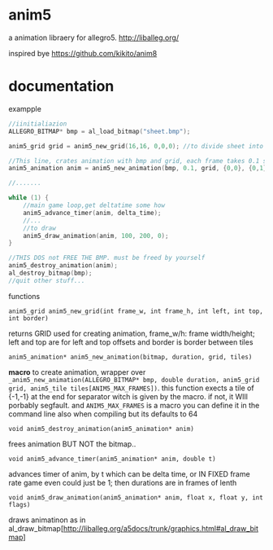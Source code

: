 # anim5

a animation libraery for allegro5. http://liballeg.org/

inspired bye https://github.com/kikito/anim8

# documentation

exampple

```c
//iinitialiazion
ALLEGRO_BITMAP* bmp = al_load_bitmap("sheet.bmp");

anim5_grid grid = anim5_new_grid(16,16, 0,0,0); //to divide sheet into 16x16 tiles with 0 off set and 0 border

//This line, crates animation with bmp and grid, each frame takes 0.1 seconds and it uses tiles 0,0 and 0,1 of the sheet
anim5_animation anim = anim5_new_animation(bmp, 0.1, grid, {0,0}, {0,1});

//.......

while (1) {
	//main game loop,get deltatime some how
	anim5_advance_timer(anim, delta_time);
	//...
	//to draw
	anim5_draw_animation(anim, 100, 200, 0);
}

//THIS DOS not FREE THE BMP. must be freed by yourself
anim5_destroy_animation(anim);
al_destroy_bitmap(bmp);
//quit other stuff...
```

functions

`anim5_grid anim5_new_grid(int frame_w, int frame_h, int left, int top, int border)`

returns GRID used for creating animation, frame\_w/h: frame width/height; left and top are for left and top offsets and border is border between tiles

`anim5_animation* anim5_new_animation(bitmap, duration, grid, tiles)`

**macro** to create animation, wrapper over `_anim5_new_animation(ALLEGRO_BITMAP* bmp, double duration, anim5_grid grid, anim5_tile tiles[ANIM5_MAX_FRAMES])`. this function exects a tile of {-1,-1} at the end for separator witch is given by the macro. if not, it WIll porbably segfault. and `ANIM5_MAX_FRAMES` is a macro you can define it in the command line also when compiling but its defaults to 64

`void anim5_destroy_animation(anim5_animation* anim)`

frees animation BUT NOT the bitmap..

`void anim5_advance_timer(anim5_animation* anim, double t)`

advances timer of anim, by t which can be delta time, or IN FIXED frame rate game even could just be 1; then durations are in frames of lenth

`void anim5_draw_animation(anim5_animation* anim, float x, float y, int flags)`

draws animatinon as in al\_draw\_bitmap[http://liballeg.org/a5docs/trunk/graphics.html#al_draw_bitmap]
